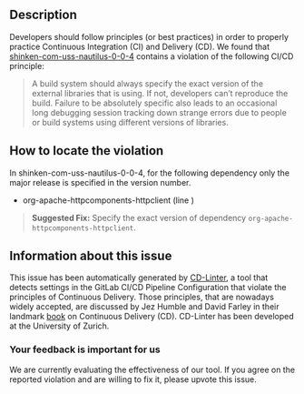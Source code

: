 
## Description
Developers should follow principles (or best practices) in order to properly practice Continuous Integration (CI) and Delivery (CD).
We found that [shinken-com-uss-nautilus-0-0-4](https://gitlab.com/alphaDev/uss-nautilus/blob/master/.gitlab-ci.yml) contains a violation of the following CI/CD principle:

> A build system should always specify the exact version of the external libraries that is using.
If not, developers can’t reproduce the build. Failure to be absolutely specific also leads to an occasional long debugging session tracking down strange errors due to people or build systems using different versions of libraries.

## How to locate the violation

In shinken-com-uss-nautilus-0-0-4, for the following dependency only the major release is specified in the version number.

* org-apache-httpcomponents-httpclient (line )

> **Suggested Fix:** Specify the exact version of dependency `org-apache-httpcomponents-httpclient`.

## Information about this issue

This issue has been automatically generated by [CD-Linter](https://gitlab.com/Jancso/configuration-analytics), a tool that detects settings in the GitLab CI/CD Pipeline Configuration that violate the principles of Continuous Delivery. Those principles, that are nowadays widely accepted, are discussed by Jez Humble and David Farley in their landmark [book](https://www.oreilly.com/library/view/continuous-delivery-reliable/9780321670250/) on Continuous Delivery (CD). CD-Linter has been developed at the University of Zurich.

### Your feedback is important for us
We are currently evaluating the effectiveness of our tool. If you agree on the reported violation and are willing to fix it, please upvote this issue.